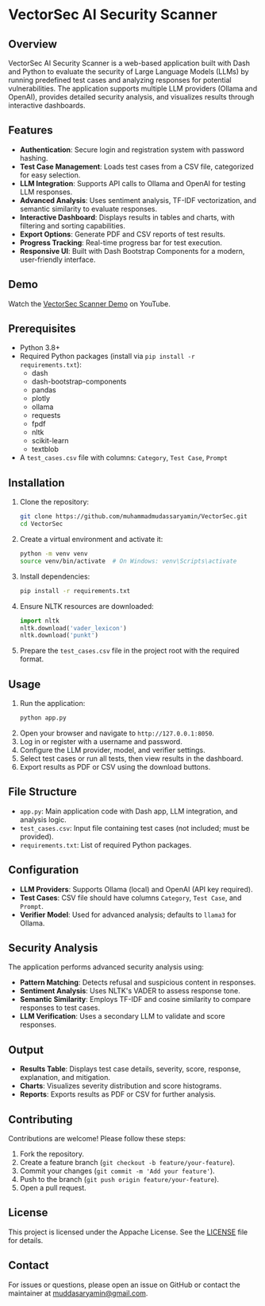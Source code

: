 # VectorSec AI Security Scanner

## Overview
VectorSec AI Security Scanner is a web-based application built with Dash and Python to evaluate the security of Large Language Models (LLMs) by running predefined test cases and analyzing responses for potential vulnerabilities. The application supports multiple LLM providers (Ollama and OpenAI), provides detailed security analysis, and visualizes results through interactive dashboards.

## Features
- **Authentication**: Secure login and registration system with password hashing.
- **Test Case Management**: Loads test cases from a CSV file, categorized for easy selection.
- **LLM Integration**: Supports API calls to Ollama and OpenAI for testing LLM responses.
- **Advanced Analysis**: Uses sentiment analysis, TF-IDF vectorization, and semantic similarity to evaluate responses.
- **Interactive Dashboard**: Displays results in tables and charts, with filtering and sorting capabilities.
- **Export Options**: Generate PDF and CSV reports of test results.
- **Progress Tracking**: Real-time progress bar for test execution.
- **Responsive UI**: Built with Dash Bootstrap Components for a modern, user-friendly interface.

## Demo
Watch the [VectorSec Scanner Demo](https://youtu.be/JOCM-5WmqEU) on YouTube.

## Prerequisites
- Python 3.8+
- Required Python packages (install via `pip install -r requirements.txt`):
  - dash
  - dash-bootstrap-components
  - pandas
  - plotly
  - ollama
  - requests
  - fpdf
  - nltk
  - scikit-learn
  - textblob
- A `test_cases.csv` file with columns: `Category`, `Test Case`, `Prompt`

## Installation
1. Clone the repository:
   ```bash
   git clone https://github.com/muhammadmudassaryamin/VectorSec.git
   cd VectorSec
   ```
2. Create a virtual environment and activate it:
   ```bash
   python -m venv venv
   source venv/bin/activate  # On Windows: venv\Scripts\activate
   ```
3. Install dependencies:
   ```bash
   pip install -r requirements.txt
   ```
4. Ensure NLTK resources are downloaded:
   ```python
   import nltk
   nltk.download('vader_lexicon')
   nltk.download('punkt')
   ```
5. Prepare the `test_cases.csv` file in the project root with the required format.

## Usage
1. Run the application:
   ```bash
   python app.py
   ```
2. Open your browser and navigate to `http://127.0.0.1:8050`.
3. Log in or register with a username and password.
4. Configure the LLM provider, model, and verifier settings.
5. Select test cases or run all tests, then view results in the dashboard.
6. Export results as PDF or CSV using the download buttons.

## File Structure
- `app.py`: Main application code with Dash app, LLM integration, and analysis logic.
- `test_cases.csv`: Input file containing test cases (not included; must be provided).
- `requirements.txt`: List of required Python packages.

## Configuration
- **LLM Providers**: Supports Ollama (local) and OpenAI (API key required).
- **Test Cases**: CSV file should have columns `Category`, `Test Case`, and `Prompt`.
- **Verifier Model**: Used for advanced analysis; defaults to `llama3` for Ollama.

## Security Analysis
The application performs advanced security analysis using:
- **Pattern Matching**: Detects refusal and suspicious content in responses.
- **Sentiment Analysis**: Uses NLTK's VADER to assess response tone.
- **Semantic Similarity**: Employs TF-IDF and cosine similarity to compare responses to test cases.
- **LLM Verification**: Uses a secondary LLM to validate and score responses.

## Output
- **Results Table**: Displays test case details, severity, score, response, explanation, and mitigation.
- **Charts**: Visualizes severity distribution and score histograms.
- **Reports**: Exports results as PDF or CSV for further analysis.

## Contributing
Contributions are welcome! Please follow these steps:
1. Fork the repository.
2. Create a feature branch (`git checkout -b feature/your-feature`).
3. Commit your changes (`git commit -m 'Add your feature'`).
4. Push to the branch (`git push origin feature/your-feature`).
5. Open a pull request.

## License
This project is licensed under the Appache License. See the [LICENSE](LICENSE) file for details.

## Contact
For issues or questions, please open an issue on GitHub or contact the maintainer at [muddasaryamin@gmail.com](mailto:muddasaryamin@gmail.com).
